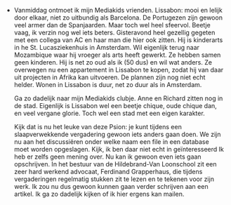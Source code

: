 - Vanmiddag ontmoet ik mijn Mediakids vrienden. Lissabon: mooi en lelijk door elkaar, niet zo uitbundig als Barcelona. De Portugezen zijn gewoon veel armer dan de Spanjaarden. Maar toch wel heel sfeervol. Beetje vaag, ik verzin nog wel iets beters. Gisteravond heel gezellig gegeten met een collega van AC en haar man die hier ook zitten. Hij is kinderarts in he St. Lucasziekenhuis in Amsterdam. Wil eigenlijk terug naar Mozambique waar hij vroeger als arts heeft gewerkt. Ze hebben samen geen kinderen. Hij is net zo oud als ik (50 dus) en wil wat anders. Ze overwegen nu een appartement in Lissabon te kopen, zodat hij van daar uit projecten in Afrika kan uitvoeren. De plannen zijn nog niet echt helder. Wonen in Lissabon is duur,  net zo duur als in Amsterdam. 
  
  Ga zo dadelijk naar mijn Mediakids clubje. Anne en Richard zitten nog in de stad. Eigenlijk is Lissabon wel een beetje chique, oude chique dan, en veel vergane glorie. Toch wel een stad met een eigen karakter. 
  
  Kijk dat is nu het leuke van deze Psion: je kunt tijdens een slaapverwekkende vergadering gewoon iets anders gaan doen. We zijn nu aan het discussiëren onder welke naam een file in een database moet worden opgeslagen. Kijk, ik ben daar niet echt in geïnteresseerd  Ik heb er zelfs geen mening over. Nu kan ik gewoon even iets gaan opschrijven. In het bestuur van de Hildebrand-Van Loonschool zit een zeer hard werkend advocaat, Ferdinand Grapperhaus, die tijdens vergaderingen regelmatig stukken zit te lezen en te tekenen voor zijn werk. Ik zou nu dus gewoon kunnen gaan verder schrijven aan een artikel. Ik ga zo dadelijk kijken of ik hier ergens kan mailen.